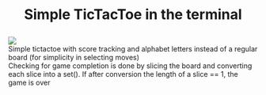 # <p align="center">Simple TicTacToe in the terminal</p>
![](https://github.com/alexanderchainsaw/testing/blob/main/demo.gif)  
Simple tictactoe with score tracking and alphabet letters instead of a regular board
(for simplicity in selecting moves)  
Checking for game completion is done by slicing the board 
and converting each slice into a set(). If after conversion the length of a
slice == 1, the game is over
 